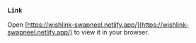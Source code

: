 ### `Link`


Open [https://wishlink-swapneel.netlify.app/](https://wishlink-swapneel.netlify.app/) to view it in your browser.
